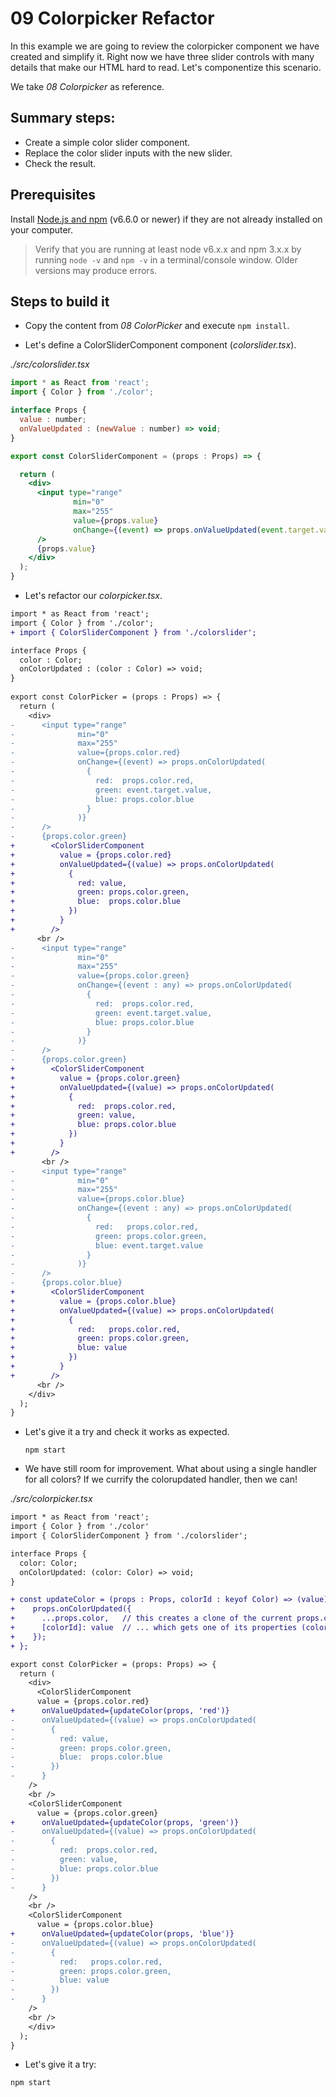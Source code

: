 # 09 Colorpicker Refactor

In this example we are going to review the colorpicker component we have created and simplify it. Right now we have three slider controls with many details that make our HTML hard to read. Let's componentize this scenario.

We take _08 Colorpicker_ as reference.

## Summary steps:

- Create a simple color slider component.
- Replace the color slider inputs with the new slider.
- Check the result.

## Prerequisites

Install [Node.js and npm](https://nodejs.org/en/) (v6.6.0 or newer) if they are not already installed on your computer.

> Verify that you are running at least node v6.x.x and npm 3.x.x by running `node -v` and `npm -v` in a terminal/console window. Older versions may produce errors.

## Steps to build it

- Copy the content from _08 ColorPicker_ and execute `npm install`.

- Let's define a ColorSliderComponent component (_colorslider.tsx_).

_./src/colorslider.tsx_

```jsx
import * as React from 'react';
import { Color } from './color';

interface Props {
  value : number;
  onValueUpdated : (newValue : number) => void;
}

export const ColorSliderComponent = (props : Props) => {

  return (
    <div>
      <input type="range"
              min="0"
              max="255"
              value={props.value}
              onChange={(event) => props.onValueUpdated(event.target.value)}
      />
      {props.value}
    </div>
  );
}
```

- Let's refactor our _colorpicker.tsx_.

```diff
import * as React from 'react';
import { Color } from './color';
+ import { ColorSliderComponent } from './colorslider';

interface Props {
  color : Color;
  onColorUpdated : (color : Color) => void;
}
  
export const ColorPicker = (props : Props) => {
  return (
    <div>
-      <input type="range"
-              min="0"
-              max="255"
-              value={props.color.red}
-              onChange={(event) => props.onColorUpdated(
-                {
-                  red:  props.color.red,
-                  green: event.target.value,
-                  blue: props.color.blue
-                }
-              )}
-      />
-      {props.color.green}
+        <ColorSliderComponent
+          value = {props.color.red}
+          onValueUpdated={(value) => props.onColorUpdated(
+            {
+              red: value,
+              green: props.color.green,
+              blue:  props.color.blue
+            })
+          }
+        />
      <br />
-      <input type="range"
-              min="0"
-              max="255"
-              value={props.color.green}
-              onChange={(event : any) => props.onColorUpdated(
-                {
-                  red:  props.color.red,
-                  green: event.target.value,
-                  blue: props.color.blue
-                }
-              )}
-      />
-      {props.color.green}     
+        <ColorSliderComponent
+          value = {props.color.green}
+          onValueUpdated={(value) => props.onColorUpdated(
+            {
+              red:  props.color.red,
+              green: value,
+              blue: props.color.blue
+            })
+          }
+        />
       <br />
-      <input type="range"
-              min="0"
-              max="255"
-              value={props.color.blue}
-              onChange={(event : any) => props.onColorUpdated(
-                {
-                  red:   props.color.red,
-                  green: props.color.green,
-                  blue: event.target.value
-                }
-              )}
-      />
-      {props.color.blue}
+        <ColorSliderComponent
+          value = {props.color.blue}
+          onValueUpdated={(value) => props.onColorUpdated(
+            {
+              red:   props.color.red,
+              green: props.color.green,
+              blue: value
+            })
+          }
+        />
      <br />           
    </div>    
  );
}
```

- Let's give it a try and check it works as expected.

  ```
  npm start
  ```
  
- We have still room for improvement. What about using a single handler for all colors? If we currify the colorupdated handler, then we can!

_./src/colorpicker.tsx_

```diff
import * as React from 'react';
import { Color } from './color'
import { ColorSliderComponent } from './colorslider';

interface Props {
  color: Color;
  onColorUpdated: (color: Color) => void;
}

+ const updateColor = (props : Props, colorId : keyof Color) => (value) => {  // keyof Color ensures only 'red', 'blue' or 'green' can be passed in.
+    props.onColorUpdated({
+      ...props.color,   // this creates a clone of the current props.color object...
+      [colorId]: value  // ... which gets one of its properties (colorId) immediately replaced by a new value.
+    });
+ };

export const ColorPicker = (props: Props) => {
  return (
    <div>
      <ColorSliderComponent
      value = {props.color.red}
+      onValueUpdated={updateColor(props, 'red')}
-      onValueUpdated={(value) => props.onColorUpdated(
-        {
-          red: value,
-          green: props.color.green,
-          blue:  props.color.blue
-        })
-      }
    />
    <br />
    <ColorSliderComponent
      value = {props.color.green}
+      onValueUpdated={updateColor(props, 'green')}
-      onValueUpdated={(value) => props.onColorUpdated(
-        {
-          red:  props.color.red,
-          green: value,
-          blue: props.color.blue
-        })
-      }
    />
    <br />
    <ColorSliderComponent
      value = {props.color.blue}
+      onValueUpdated={updateColor(props, 'blue')}
-      onValueUpdated={(value) => props.onColorUpdated(
-        {
-          red:   props.color.red,
-          green: props.color.green,
-          blue: value
-        })
-      }
    />
    <br />
    </div>
  );
}
```

- Let's give it a try:

```
npm start
```
